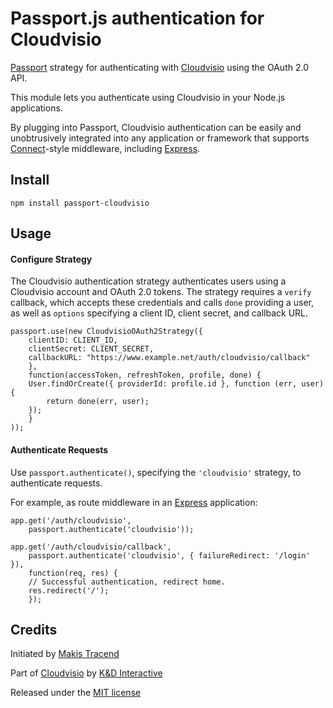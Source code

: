 # Passport.js authentication for Cloudvisio

[Passport](http://passportjs.org/) strategy for authenticating with [Cloudvisio](https://cloudvisio.com/) using the OAuth 2.0 API.

This module lets you authenticate using Cloudvisio in your Node.js applications.

By plugging into Passport, Cloudvisio authentication can be easily and unobtrusively integrated into any application or framework that supports [Connect](http://www.senchalabs.org/connect/)-style middleware, including [Express](http://expressjs.com/).

## Install
```
npm install passport-cloudvisio
```

## Usage

#### Configure Strategy

The Cloudvisio authentication strategy authenticates users using a Cloudvisio account and OAuth 2.0 tokens.  The strategy requires a `verify` callback, which accepts these credentials and calls `done` providing a user, as well as `options` specifying a client ID, client secret, and callback URL.
```
passport.use(new CloudvisioOAuth2Strategy({
	clientID: CLIENT_ID,
	clientSecret: CLIENT_SECRET,
	callbackURL: "https://www.example.net/auth/cloudvisio/callback"
	},
	function(accessToken, refreshToken, profile, done) {
	User.findOrCreate({ providerId: profile.id }, function (err, user) {
		return done(err, user);
	});
	}
));
```

#### Authenticate Requests

Use `passport.authenticate()`, specifying the `'cloudvisio'` strategy, to authenticate requests.

For example, as route middleware in an [Express](http://expressjs.com/) application:

```
app.get('/auth/cloudvisio',
	passport.authenticate('cloudvisio'));

app.get('/auth/cloudvisio/callback',
	passport.authenticate('cloudvisio', { failureRedirect: '/login' }),
	function(req, res) {
	// Successful authentication, redirect home.
	res.redirect('/');
	});
```

## Credits

Initiated by [Makis Tracend](http://github.com/tracend)

Part of [Cloudvisio](http://cloudvisio.com/) by [K&D Interactive](http://kdi.co/)

Released under the [MIT license](http://makesites.org/licenses/MIT)

